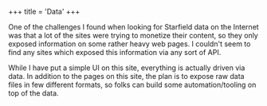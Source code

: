 +++
title = 'Data'
+++

One of the challenges I found when looking for Starfield data on the Internet was that a lot
of the sites were trying to monetize their content, so they only exposed information on some
rather heavy web pages. I couldn't seem to find any sites which exposed this information via
any sort of API.

While I have put a simple UI on this site, everything is actually driven via data. In addition
to the pages on this site, the plan is to expose raw data files in few different formats, so
folks can build some automation/tooling on top of the data.